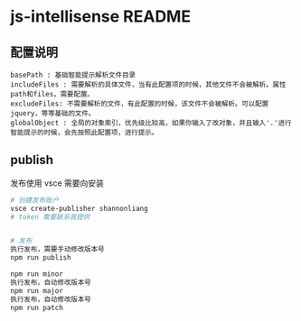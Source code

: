 # js-intellisense README

## 配置说明
    basePath : 基础智能提示解析文件目录
    includeFiles : 需要解析的具体文件，当有此配置项的时候，其他文件不会被解析。属性path和files，需要配置。
    excludeFiles: 不需要解析的文件，有此配置的时候，该文件不会被解析。可以配置jquery，等等基础的文件。
    globalObject : 全局的对象索引，优先级比较高，如果你输入了改对象，并且输入'.'进行智能提示的时候，会先按照此配置项，进行提示。

## publish
发布使用 vsce 需要向安装

```bash
# 创建发布账户
vsce create-publisher shannonliang
# token 需要联系我提供


# 发布
执行发布，需要手动修改版本号
npm run publish

npm run minor
执行发布，自动修改版本号
npm run major
执行发布，自动修改版本号
npm run patch
```

